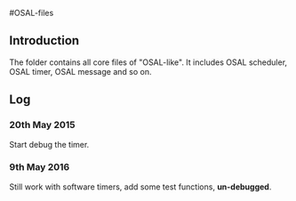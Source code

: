 #OSAL-files

## Introduction
The folder contains all core files of "OSAL-like". It includes OSAL scheduler, OSAL timer, OSAL message and so on.

## Log
### 20th May 2015
Start debug the timer.

### 9th May 2016
Still work with software timers, add some test functions, **un-debugged**.

